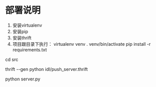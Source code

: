 部署说明
========

1. 安装virtualenv
2. 安装pip
3. 安装thrift
4. 项目跟目录下执行：
virtualenv venv
. venv/bin/activate
pip install -r requirements.txt

cd src

thrift --gen python idl/push_server.thrift

python server.py

